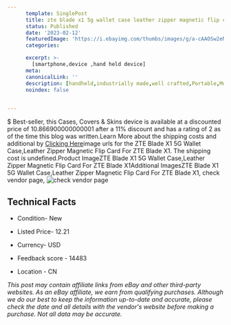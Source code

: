 ```yaml
---
      template: SinglePost
      title: zte blade x1 5g wallet case leather zipper magnetic flip card for zte blade x1
      status: Published
      date: '2023-02-12'
      featuredImage: 'https://i.ebayimg.com/thumbs/images/g/a-cAAOSw2eNjQuUx/s-l225.jpg'
      categories: 

      excerpt: >-
        [smartphone,device ,hand held device]
      meta:
      canonicalLink: ''
      description: [handheld,industrially made,well crafted,Portable,Mobile,Compact,Convenient,Lightweight,Maneuverable,Man-portable,Miniature,Carriable,Hand-held,Light,Holdable,Transportable,Mobile device,Pocket-sized,On-the-go,Wireless,Cordless,Compact size,Convenient size, smartphone,device ,hand held device]
      noindex: false

        
---
```

$
    Best-seller, this Cases, Covers & Skins device is available at a discounted price of 10.866900000000001 after a 11% discount and has a rating of 2 as of the time this blog was written.Learn More about the shipping costs and additional by [Clicking Here](https://www.ebay.com/itm/125554234272?hash=item1d3b9d93a0%3Ag%3Aa-cAAOSw2eNjQuUx&mkevt=1&mkcid=1&mkrid=711-53200-19255-0&campid=%253CePNCampaignId%253E&customid=%253CreferenceId%253E&toolid=10049)image urls for the ZTE Blade X1 5G Wallet Case,Leather Zipper Magnetic Flip Card For ZTE Blade X1. The shipping cost is undefined.Product ImageZTE Blade X1 5G Wallet Case,Leather Zipper Magnetic Flip Card For ZTE Blade X1Additional ImagesZTE Blade X1 5G Wallet Case,Leather Zipper Magnetic Flip Card For ZTE Blade X1, check vendor page, ![check vendor page](https://origin-galleryplus.ebayimg.com/ws/web/125554234272_2_0_1/225x225.jpg,https://origin-galleryplus.ebayimg.com/ws/web/125554234272_3_0_1/225x225.jpg,https://origin-galleryplus.ebayimg.com/ws/web/125554234272_4_0_1/225x225.jpg,https://origin-galleryplus.ebayimg.com/ws/web/125554234272_5_0_1/225x225.jpg,https://origin-galleryplus.ebayimg.com/ws/web/125554234272_6_0_1/225x225.jpg)
    
    

 ## Technical Facts 



     
      

 - Condition- New 


      

 - Listed Price- 12.21 


      

 - Currency- USD 


      

 - Feedback score - 14483 


      

 - Location - CN 


      
      

 *_This post may contain affiliate links from eBay and other third-party websites. As an eBay affiliate, we earn from qualifying purchases. Although we do our best to keep the information up-to-date and accurate, please check the date and all details with the vendor's website before making a purchase. Not all data may be accurate._*



    
    
    
    
    